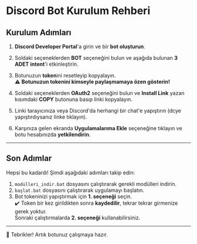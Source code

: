 # Discord Bot Kurulum Rehberi

## Kurulum Adımları

1. **Discord Developer Portal**'a girin ve bir **bot oluşturun**.

2. Soldaki seçeneklerden **BOT** seçeneğini bulun ve aşağıda bulunan **3 ADET intent**'i etkinleştirin.

3. Botunuzun **token**ini resetleyip kopyalayın.  
   ⚠️ **Botunuzun tokenini kimseyle paylaşmamaya özen gösterin!**

4. Soldaki seçeneklerden **OAuth2** seçeneğini bulun ve **Install Link** yazan kısımdaki **COPY** butonuna basıp linki kopyalayın.

5. Linki tarayıcınıza veya Discord'da herhangi bir chat'e yapıştırın (dcye yapıştırdıysanız linke tıklayın).

6. Karşınıza gelen ekranda **Uygulamalarıma Ekle** seçeneğine tıklayın ve botu hesabınızda **yetkilendirin**.

---

## Son Adımlar

Hepsi bu kadardı! Şimdi aşağıdaki adımları takip edin:

1. `modülleri_indir.bat` dosyasını çalıştırarak gerekli modülleri indirin.
2. `başlat.bat` dosyasını çalıştırarak uygulamayı başlatın.
3. Bot tokeninizi yapıştırmak için **1. seçeneği** seçin.  
   ✔️ Token bir kez girildikten sonra **kaydedilir**, tekrar tekrar girmenize gerek yoktur.  
   Sonraki çalıştırmalarda **2. seçeneği** kullanabilirsiniz.

---

🎉 Tebrikler! Artık botunuz çalışmaya hazır.
